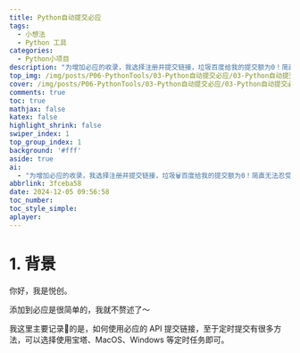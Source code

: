 ```yaml
---
title: Python自动提交必应
tags:
  - 小想法
  - Python 工具
categories:
  - Python小项目
description: "为增加必应的收录，我选择注册并提交链接，垃圾百度给我的提交额为0！简直无法忍受emmmm～"
top_img: /img/posts/P06-PythonTools/03-Python自动提交必应/03-Python自动提交必应.png
cover: /img/posts/P06-PythonTools/03-Python自动提交必应/03-Python自动提交必应.webp
comments: true
toc: true
mathjax: false
katex: false
highlight_shrink: false
swiper_index: 1
top_group_index: 1
background: '#fff'
aside: true
ai:
  - "为增加必应的收录，我选择注册并提交链接，垃圾🗑️百度给我的提交额为0！简直无法忍受😓emmmm～"
abbrlink: 3fceba58
date: 2024-12-05 09:56:58
toc_number:
toc_style_simple:
aplayer:
---
```


# 1. 背景

你好，我是悦创。

添加到必应是很简单的，我就不赘述了～

我这里主要记录📝的是，如何使用必应的 API 提交链接，至于定时提交有很多方法，可以选择使用宝塔、MacOS、Windows 等定时任务即可。

